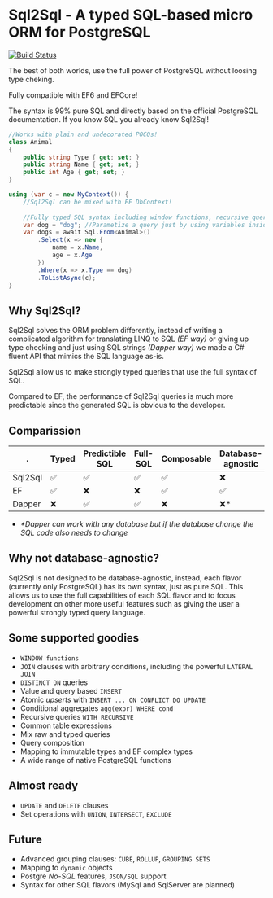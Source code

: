 # Sql2Sql - A typed SQL-based micro ORM for PostgreSQL
[![Build Status](https://travis-ci.org/RafaelSalguero/sql2sql.png?branch=master)](https://travis-ci.org/RafaelSalguero/sql2sql)

The best of both worlds, use the full power of PostgreSQL without loosing type cheking.

Fully compatible with EF6 and EFCore!

The syntax is 99% pure SQL and directly based on the official PostgreSQL documentation.
If you know SQL you already know Sql2Sql!

```c#
//Works with plain and undecorated POCOs!
class Animal 
{
    public string Type { get; set; }
    public string Name { get; set; }
    public int Age { get; set; }
}

using (var c = new MyContext()) {
    //Sql2Sql can be mixed with EF DbContext!
    
    //Fully typed SQL syntax including window functions, recursive queries, conditional aggregates and many more!
    var dog = "dog"; //Parametize a query just by using variables inside of it
    var dogs = await Sql.From<Animal>()
        .Select(x => new {
            name = x.Name,
            age = x.Age
        })
        .Where(x => x.Type == dog)
        .ToListAsync(c);
}
```

## Why Sql2Sql?
Sql2Sql solves the ORM problem differently, instead of writing a complicated algorithm for translating LINQ to SQL *(EF way)* or giving up type checking and just using SQL strings *(Dapper way)* we made a C# fluent API that mimics the SQL language as-is.

Sql2Sql allow us to make strongly typed queries that use the full syntax of SQL.

Compared to EF, the performance of Sql2Sql queries is much more predictable since the generated SQL is obvious to the developer.

## Comparission 
.       |Typed      | Predictible SQL | Full-SQL | Composable  | Database-agnostic
--------|-----------|-----------------|----------|-------------|-------------------
Sql2Sql |   :white_check_mark:     |  :white_check_mark:            | :white_check_mark:      | :white_check_mark:         | :x:
EF      |   :white_check_mark:     |  :x:             | :x:       | :white_check_mark:         | :white_check_mark:
Dapper  |   :x:      |  :white_check_mark:            | :white_check_mark:      | :x:          | :x:*

- *\*Dapper can work with any database but if the database change the SQL code also needs to change*

## Why not database-agnostic?
Sql2Sql is not designed to be database-agnostic, instead, each flavor (currently only PostgreSQL) has its own syntax, just as pure SQL.
This allows us to use the full capabilities of each SQL flavor and to focus development on other more useful features such as giving the user a powerful strongly typed query language.

## Some supported goodies
- `WINDOW functions`
- `JOIN` clauses with arbitrary conditions, including the powerful `LATERAL JOIN`
- `DISTINCT ON` queries
- Value and query based `INSERT`
- Atomic *upserts* with `INSERT ... ON CONFLICT DO UPDATE`
- Conditional aggregates `agg(expr) WHERE cond` 
- Recursive queries `WITH RECURSIVE`
- Common table expressions
- Mix raw and typed queries
- Query composition
- Mapping to immutable types and EF complex types
- A wide range of native PostgreSQL functions

## Almost ready
- `UPDATE` and `DELETE` clauses
- Set operations with `UNION`, `INTERSECT`, `EXCLUDE` 

## Future
- Advanced grouping clauses: `CUBE`, `ROLLUP`, `GROUPING SETS`
- Mapping to `dynamic` objects
- Postgre *No-SQL* features, `JSON/SQL` support
- Syntax for other SQL flavors (MySql and SqlServer are planned)